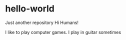 # hello-world
Just another repository
Hi Humans!

I like to play computer games. 
I play in guitar sometimes
